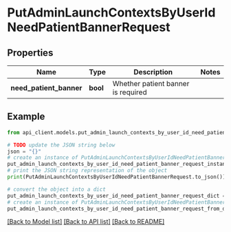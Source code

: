 # PutAdminLaunchContextsByUserIdNeedPatientBannerRequest


## Properties

Name | Type | Description | Notes
------------ | ------------- | ------------- | -------------
**need_patient_banner** | **bool** | Whether patient banner is required | 

## Example

```python
from api_client.models.put_admin_launch_contexts_by_user_id_need_patient_banner_request import PutAdminLaunchContextsByUserIdNeedPatientBannerRequest

# TODO update the JSON string below
json = "{}"
# create an instance of PutAdminLaunchContextsByUserIdNeedPatientBannerRequest from a JSON string
put_admin_launch_contexts_by_user_id_need_patient_banner_request_instance = PutAdminLaunchContextsByUserIdNeedPatientBannerRequest.from_json(json)
# print the JSON string representation of the object
print(PutAdminLaunchContextsByUserIdNeedPatientBannerRequest.to_json())

# convert the object into a dict
put_admin_launch_contexts_by_user_id_need_patient_banner_request_dict = put_admin_launch_contexts_by_user_id_need_patient_banner_request_instance.to_dict()
# create an instance of PutAdminLaunchContextsByUserIdNeedPatientBannerRequest from a dict
put_admin_launch_contexts_by_user_id_need_patient_banner_request_from_dict = PutAdminLaunchContextsByUserIdNeedPatientBannerRequest.from_dict(put_admin_launch_contexts_by_user_id_need_patient_banner_request_dict)
```
[[Back to Model list]](../README.md#documentation-for-models) [[Back to API list]](../README.md#documentation-for-api-endpoints) [[Back to README]](../README.md)


